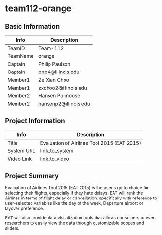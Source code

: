 # team112-orange

## Basic Information

|   Info      |        Description     |
| ----------- | ---------------------- |
| TeamID      |        Team-112        |
| TeamName    |         orange         |
| Captain     |       Philip Paulson   |
| Captain     |     pnp4@illinois.edu  |
| Member1     |        Ze Xian Choo       |
| Member1     |   zxchoo2@illinois.edu  |
| Member2     |             Hansen Punnoose           |
| Member2     |           hansenp2@illinois.edu             |

## Project Information

|   Info      |        Description     |
| ----------- | ---------------------- |
|  Title      |       Evaluation of Airlines Tool 2015 (EAT 2015)     |
| System URL  |      link_to_system    |
| Video Link  |      link_to_video     |

## Project Summary

Evaluation of Airlines Tool 2015 (EAT 2015) is the user's go to choice for selecting their flights, especially if they hate delays. EAT will rank the Airlines in terms of flight delay or cancellation, specifically with reference to user-selected variables like the day of the week, Departure airport or layover preference. 

EAT will also provide data visualization tools that allows consumers or even researchers to easily view the data through customizable scopes and sliders.
